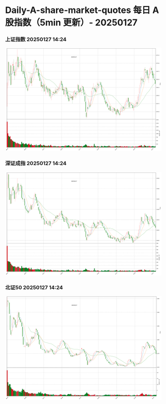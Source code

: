 
# Daily-A-share-market-quotes 每日 A 股指数（5min 更新）- 20250127

### 上证指数 20250127 14:24
![](./fig/2025/1/20250127-sh000001.png)

### 深证成指 20250127 14:24
![](./fig/2025/1/20250127-sz399001.png)

### 北证50 20250127 14:24
![](./fig/2025/1/20250127-bj899050.png)
